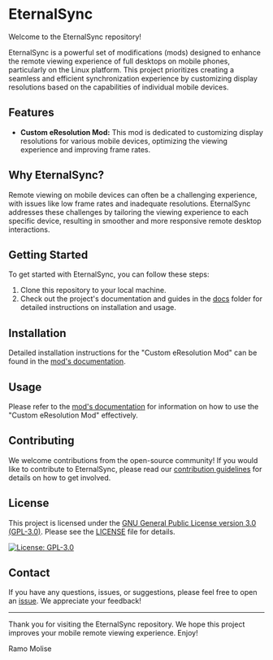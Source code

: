 # EternalSync

Welcome to the EternalSync repository! 

EternalSync is a powerful set of modifications (mods) designed to enhance the remote viewing experience of full desktops on mobile phones, particularly on the Linux platform. This project prioritizes creating a seamless and efficient synchronization experience by customizing display resolutions based on the capabilities of individual mobile devices.

## Features

- **Custom eResolution Mod:** This mod is dedicated to customizing display resolutions for various mobile devices, optimizing the viewing experience and improving frame rates.

## Why EternalSync?

Remote viewing on mobile devices can often be a challenging experience, with issues like low frame rates and inadequate resolutions. EternalSync addresses these challenges by tailoring the viewing experience to each specific device, resulting in smoother and more responsive remote desktop interactions.

## Getting Started

To get started with EternalSync, you can follow these steps:

1. Clone this repository to your local machine.
2. Check out the project's documentation and guides in the [docs](docs/) folder for detailed instructions on installation and usage.

## Installation

Detailed installation instructions for the "Custom eResolution Mod" can be found in the [mod's documentation](docs/Custom_eResolution_Mod.md).

## Usage

Please refer to the [mod's documentation](docs/Custom_eResolution_Mod.md) for information on how to use the "Custom eResolution Mod" effectively.

## Contributing

We welcome contributions from the open-source community! If you would like to contribute to EternalSync, please read our [contribution guidelines](CONTRIBUTING.md) for details on how to get involved.

## License

This project is licensed under the [GNU General Public License version 3.0 (GPL-3.0)](LICENSE). Please see the [LICENSE](LICENSE) file for details.

[![License: GPL-3.0](https://img.shields.io/badge/License-GPL--3.0-blue.svg)](https://www.gnu.org/licenses/gpl-3.0)

## Contact

If you have any questions, issues, or suggestions, please feel free to open an [issue](https://github.com/YourUsername/EternalSync/issues). We appreciate your feedback!

---

Thank you for visiting the EternalSync repository. We hope this project improves your mobile remote viewing experience. Enjoy!

Ramo Molise
